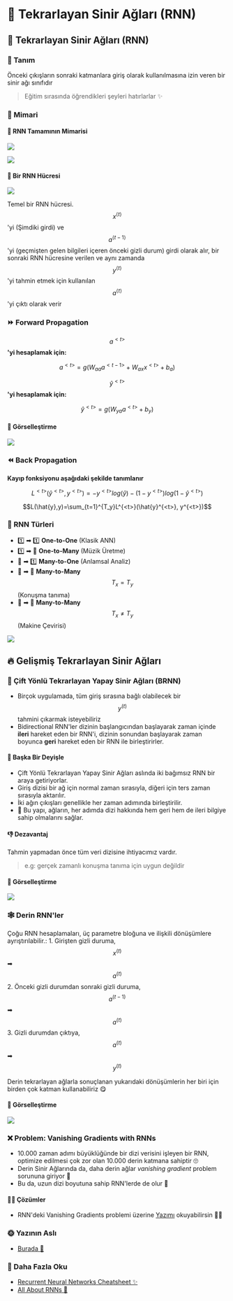 # 🔄 Tekrarlayan Sinir Ağları \(RNN\)

## 🔄 Tekrarlayan Sinir Ağları \(RNN\)

### 🔎 Tanım

Önceki çıkışların sonraki katmanlara giriş olarak kullanılmasına izin veren bir sinir ağı sınıfıdır

> Eğitim sırasında öğrendikleri şeyleri hatırlarlar ✨

### 🧱 Mimari

#### 🔶 RNN Tamamının Mimarisi

![](../.gitbook/assets/RNNStructure2.png)

![](../.gitbook/assets/RNNStructure.png)

#### 🧩 Bir RNN Hücresi

![](../.gitbook/assets/RNNCell.png)

Temel bir RNN hücresi. $$x^{⟨t⟩}$$'yi \(Şimdiki girdi\) ve $$a^{⟨t−1⟩}$$'yi \(geçmişten gelen bilgileri içeren önceki gizli durum\) girdi olarak alır, bir sonraki RNN hücresine verilen ve aynı zamanda $$y^{⟨t⟩}$$'yi tahmin etmek için kullanılan $$a^{⟨t⟩}$$'yi çıktı olarak verir

### ⏩ Forward Propagation

$$a^{<t>}$$**'yi hesaplamak için:**

$$a^{<t>}=g(W_{aa}a^{<t-1>}+W_{ax}x^{<t>}+b_a)$$

$$\hat{y}^{<t>}$$**'yi hesaplamak için:**

$$\hat{y}^{<t>} = g(W_{ya}a^{<t>}+b_y)$$

#### 👀 Görselleştirme

![](../.gitbook/assets/RNNForwardVis.png)

### ⏪ Back Propagation

**Kayıp fonksiyonu aşağıdaki şekilde tanımlanır**

$$L^{<t>}(\hat{y}^{<t>}, y^{<t>})=-y^{<t>}log(\hat{y})-(1-y^{<t>})log(1-\hat{y}^{<t>})$$

$$L(\hat{y},y)=\sum_{t=1}^{T_y}L^{<t>}(\hat{y}^{<t>}, y^{<t>})$$

### 🎨 RNN Türleri

* 1️⃣ ➡ 1️⃣ **One-to-One** \(Klasik ANN\)
* 1️⃣ ➡ 🔢 **One-to-Many** \(Müzik Üretme\)
* 🔢 ➡ 1️⃣ **Many-to-One** \(Anlamsal Analiz\)
* 🔢 ➡ 🔢 **Many-to-Many** $$T_x = T_y$$ \(Konuşma tanıma\)
* 🔢 ➡ 🔢 **Many-to-Many** $$T_x \neq T_y$$ \(Makine Çevirisi\)

![](../.gitbook/assets/RNNTypes.png)

## 🔥 Gelişmiş Tekrarlayan Sinir Ağları

### 🔄 Çift Yönlü Tekrarlayan Yapay Sinir Ağları \(BRNN\)

* Birçok uygulamada, tüm giriş sırasına bağlı olabilecek bir $$y^{(t)}$$ tahmini çıkarmak isteyebiliriz
* Bidirectional RNN'ler dizinin başlangıcından başlayarak zaman içinde **ileri** hareket eden bir RNN'i, dizinin sonundan başlayarak zaman boyunca **geri** hareket eden bir RNN ile birleştirirler.

#### 💬 Başka Bir Deyişle

* Çift Yönlü Tekrarlayan Yapay Sinir Ağları aslında iki bağımsız RNN bir araya getiriyorlar. 
* Giriş dizisi bir ağ için normal zaman sırasıyla, diğeri için ters zaman sırasıyla aktarılır. 
* İki ağın çıkışları genellikle her zaman adımında birleştirilir.
* 🎉 Bu yapı, ağların, her adımda dizi hakkında hem geri hem de ileri bilgiye sahip olmalarını sağlar. 

#### 👎 Dezavantaj

Tahmin yapmadan önce tüm veri dizisine ihtiyacımız vardır.

> e.g: gerçek zamanlı konuşma tanıma için uygun değildir

#### 👀 Görselleştirme

![](../.gitbook/assets/BRNN.png)

### 🕸 Derin RNN'ler

Çoğu RNN hesaplamaları, üç parametre bloğuna ve ilişkili dönüşümlere ayrıştırılabilir.: 1. Girişten gizli duruma, $$x^{(t)}$$ ➡ $$a^{(t)}$$ 2. Önceki gizli durumdan sonraki gizli duruma, $$a^{(t-1)}$$ ➡ $$a^{(t)}$$ 3. Gizli durumdan çıktıya, $$a^{(t)}$$ ➡ $$y^{(t)}$$

Derin tekrarlayan ağlarla sonuçlanan yukarıdaki dönüşümlerin her biri için birden çok katman kullanabiliriz 😋

#### 👀 Görselleştirme

![](../.gitbook/assets/DeepRNN.PNG)

### ❌ Problem: Vanishing Gradients with RNNs

* 10.000 zaman adımı büyüklüğünde bir dizi verisini işleyen bir RNN, optimize edilmesi çok zor olan 10.000 derin katmana sahiptir 🙄
* Derin Sinir Ağlarında da, daha derin ağlar _vanishing gradient_ problem sorununa giriyor 🥽 
* Bu da, uzun dizi boyutuna sahip RNN'lerde de olur 🐛

#### 🧙‍♀️ Çözümler

* RNN'deki Vanishing Gradients problemi üzerine [Yazımı](2-vanishinggradients.md) okuyabilirsin  🤸‍♀️

### 🌞 Yazının Aslı

* [Burada 🐾](https://dl.asmaamir.com/9-sequencemodels/1-rnns)

### 🧐 Daha Fazla Oku

* [Recurrent Neural Networks Cheatsheet ✨](https://stanford.edu/~shervine/teaching/cs-230/cheatsheet-recurrent-neural-networks#)
* [All About RNNs 🚀](https://medium.com/@jianqiangma/all-about-recurrent-neural-networks-9e5ae2936f6e)

